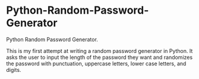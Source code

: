 # Python-Random-Password-Generator
Python Random Password Generator.

This is my first attempt at writing a random password generator in Python.  It asks the user to input the length of the password they want and randomizes the password with punctuation, uppercase letters, lower case letters, and digits.
